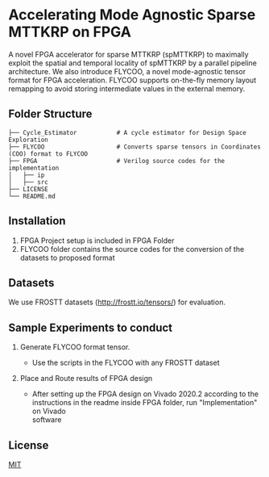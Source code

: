 # Accelerating Mode Agnostic Sparse MTTKRP on FPGA

A novel FPGA accelerator for sparse MTTKRP (spMTTKRP) to maximally exploit the spatial and temporal locality of spMTTKRP by a parallel pipeline architecture. We also introduce FLYCOO, a novel mode-agnostic tensor format for FPGA acceleration. FLYCOO supports on-the-fly memory layout remapping to avoid storing intermediate values in the external memory.

## Folder Structure

    ├── Cycle_Estimator           # A cycle estimator for Design Space Exploration
    ├── FLYCOO                    # Converts sparse tensors in Coordinates (COO) format to FLYCOO
    ├── FPGA                      # Verilog source codes for the implementation
    │   ├── ip                    
    │   ├── src                                   
    ├── LICENSE
    └── README.md

## Installation
1. FPGA Project setup is included in FPGA Folder
2. FLYCOO folder contains the source codes for the conversion of the datasets to proposed format

## Datasets
We use FROSTT datasets (http://frostt.io/tensors/) for evaluation.

## Sample Experiments to conduct
1. Generate FLYCOO format tensor.
    - Use the scripts in the FLYCOO with any FROSTT dataset
    
2. Place and Route results of FPGA design
    - After setting up the FPGA design on Vivado 2020.2 according to the instructions in the readme inside FPGA folder, run "Implementation" on Vivado  
      software


## License
[MIT](https://choosealicense.com/licenses/mit/)
